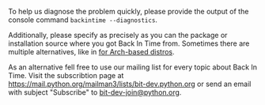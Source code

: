 To help us diagnose the problem quickly, please provide the output of the console command `backintime --diagnostics`.

Additionally, please specify as precisely as you can the package or installation source where you got Back In Time from. Sometimes there are multiple alternatives, like in [for Arch-based distros](https://aur.archlinux.org/packages?K=backintime).

As an alternative fell free to use our mailing list for every topic about Back In Time. Visit the subscribtion page at https://mail.python.org/mailman3/lists/bit-dev.python.org or send an email with subject "Subscribe" to bit-dev-join@python.org.
